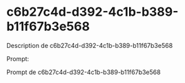 # c6b27c4d-d392-4c1b-b389-b11f67b3e568

Description de c6b27c4d-d392-4c1b-b389-b11f67b3e568

Prompt:

Prompt de c6b27c4d-d392-4c1b-b389-b11f67b3e568